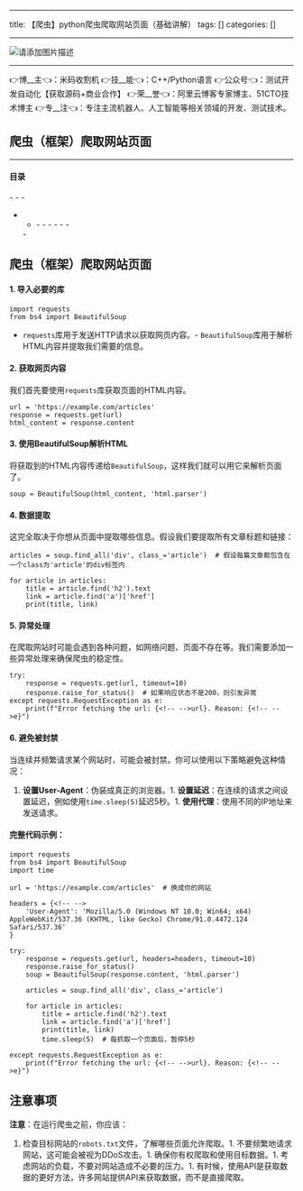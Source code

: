 
--- 
title:  【爬虫】python爬虫爬取网站页面（基础讲解） 
tags: []
categories: [] 

---
>  
 <img src="https://img-blog.csdnimg.cn/6e2c8c7bccdc41cd911dc26a692693a2.jpeg" alt="请添加图片描述"> 
 <hr> 
 👉博__主👈：米码收割机 👉技__能👈：C++/Python语言 👉公众号👈：测试开发自动化【获取源码+商业合作】 👉荣__誉👈：阿里云博客专家博主、51CTO技术博主 👉专__注👈：专注主流机器人、人工智能等相关领域的开发、测试技术。 


>  
 <h2>爬虫（框架）爬取网站页面</h2> 
 <hr> 
  
  
  <h4>目录</h4> 
  - - - <ul><li><ul><li>- - - - - -  
   </li></ul> 
   </li>- </ul> 
  
  


## 爬虫（框架）爬取网站页面

#### 1. 导入必要的库

```
import requests
from bs4 import BeautifulSoup

```
- `requests`库用于发送HTTP请求以获取网页内容。- `BeautifulSoup`库用于解析HTML内容并提取我们需要的信息。
#### 2. 获取网页内容

我们首先要使用`requests`库获取页面的HTML内容。

```
url = 'https://example.com/articles'
response = requests.get(url)
html_content = response.content

```

#### 3. 使用BeautifulSoup解析HTML

将获取到的HTML内容传递给`BeautifulSoup`，这样我们就可以用它来解析页面了。

```
soup = BeautifulSoup(html_content, 'html.parser')

```

#### 4. 数据提取

这完全取决于你想从页面中提取哪些信息。假设我们要提取所有文章标题和链接：

```
articles = soup.find_all('div', class_='article')  # 假设每篇文章都包含在一个class为'article'的div标签内

for article in articles:
    title = article.find('h2').text
    link = article.find('a')['href']
    print(title, link)

```

#### 5. 异常处理

在爬取网站时可能会遇到各种问题，如网络问题、页面不存在等。我们需要添加一些异常处理来确保爬虫的稳定性。

```
try:
    response = requests.get(url, timeout=10)
    response.raise_for_status()  # 如果响应状态不是200，则引发异常
except requests.RequestException as e:
    print(f"Error fetching the url: {<!-- -->url}. Reason: {<!-- -->e}")

```

#### 6. 避免被封禁

当连续并频繁请求某个网站时，可能会被封禁。你可以使用以下策略避免这种情况：
1. **设置User-Agent**：伪装成真正的浏览器。1. **设置延迟**：在连续的请求之间设置延迟，例如使用`time.sleep(5)`延迟5秒。1. **使用代理**：使用不同的IP地址来发送请求。
#### 完整代码示例：

```
import requests
from bs4 import BeautifulSoup
import time

url = 'https://example.com/articles'  # 换成你的网站

headers = {<!-- -->
    'User-Agent': 'Mozilla/5.0 (Windows NT 10.0; Win64; x64) AppleWebKit/537.36 (KHTML, like Gecko) Chrome/91.0.4472.124 Safari/537.36'
}

try:
    response = requests.get(url, headers=headers, timeout=10)
    response.raise_for_status()
    soup = BeautifulSoup(response.content, 'html.parser')

    articles = soup.find_all('div', class_='article')

    for article in articles:
        title = article.find('h2').text
        link = article.find('a')['href']
        print(title, link)
        time.sleep(5)  # 每抓取一个页面后，暂停5秒

except requests.RequestException as e:
    print(f"Error fetching the url: {<!-- -->url}. Reason: {<!-- -->e}")

```

## 注意事项

**注意**：在运行爬虫之前，你应该：
1. 检查目标网站的`robots.txt`文件，了解哪些页面允许爬取。1. 不要频繁地请求网站，这可能会被视为DDoS攻击。1. 确保你有权爬取和使用目标数据。1. 考虑网站的负载，不要对网站造成不必要的压力。1. 有时候，使用API是获取数据的更好方法，许多网站提供API来获取数据，而不是直接爬取。